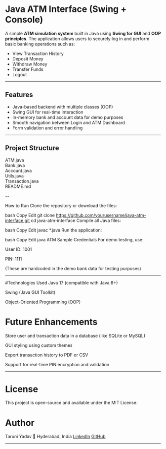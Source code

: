 #  Java ATM Interface (Swing + Console)

A simple **ATM simulation system** built in Java using **Swing for GUI** and **OOP principles**. The application allows users to securely log in and perform basic banking operations such as:

- View Transaction History  
-  Deposit Money  
-  Withdraw Money  
-  Transfer Funds  
-  Logout

---

##  Features

- Java-based backend with multiple classes (OOP)
- Swing GUI for real-time interaction
- In-memory bank and account data for demo purposes
- Smooth navigation between Login and ATM Dashboard
- Form validation and error handling

---

##  Project Structure


ATM.java              
Bank.java             
Account.java         
Utils.java           
Transaction.java     
README.md

 --
    
 How to Run
Clone the repository or download the files:

bash
Copy
Edit
git clone https://github.com/yourusername/java-atm-interface.git
cd java-atm-interface
Compile all Java files:

bash
Copy
Edit
javac *.java
Run the application:

bash
Copy
Edit
java ATM
Sample Credentials
For demo testing, use:

User ID: 1001

PIN: 1111

(These are hardcoded in the demo bank data for testing purposes)

-----

 #Technologies Used
Java 17 (compatible with Java 8+)

Swing (Java GUI Toolkit)

Object-Oriented Programming (OOP)
# Future Enhancements
Store user and transaction data in a database (like SQLite or MySQL)

GUI styling using custom themes

Export transaction history to PDF or CSV

Support for real-time PIN encryption and validation

----

# License
This project is open-source and available under the MIT License.

# Author
Taruni Yadav
📍 Hyderabad, India
[LinkedIn](https://www.linkedin.com/in/taruni-yadav-2852802a6/)
[ GitHub](https://github.com/taruniyadav?tab=repositories)


---









